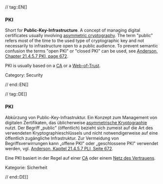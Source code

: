 // tag::EN[]
### PKI

Short for **Public-Key-Infrastructure**. A concept of managing digital certificates
usually involving [asymmetric cryptography](#term-asymmetric-cryptography). The
term "public" refers most of the time to the used type of cryptographic key and
not necessarily to infrastructure open to a public audience. To prevent
semantic confusion the terms "open PKI" or "closed PKI" can be used, see
[Anderson, Chapter 21.4.5.7 PKI, page 672](#ref-anderson-2008).

PKI is usually based on a [CA](#term-ca) or a [Web-of-Trust](#term-web-of-trust).

Category: Security


// end::EN[]

// tag::DE[]
### PKI

Abkürzung von Public-Key-Infrastruktur. Ein Konzept zum Management
von digitalen Zertifikaten, das üblicherweise [asymmetrische
Kryptographie](#term-asymmetric-cryptography) nutzt. Der Begriff „public" (öffentlich)
bezieht sich zumeist auf die Art des verwendeten
Kryptographieschlüssels und nicht notwendigerweise auf eine öffentlich
zugängliche Infrastruktur. Zur Vermeidung von Begriffsverwirrungen
kann „offene PKI" oder „geschlossene PKI" verwendet werden, vgl.
[Anderson, Kapitel 21.4.5.7 PLI, Seite 672](#ref-anderson-2008).

Eine PKI basiert in der Regel auf einer [CA](#term-ca) oder einem
[Netz des Vertrauens](#term-web-of-trust).

Kategorie: Sicherheit



// end::DE[]

